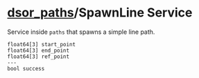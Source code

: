 [dsor\_paths](README.md)/SpawnLine Service
==============================================

Service inside `paths` that spawns a simple line path.

```
float64[3] start_point
float64[3] end_point
float64[3] ref_point
---
bool success
```
